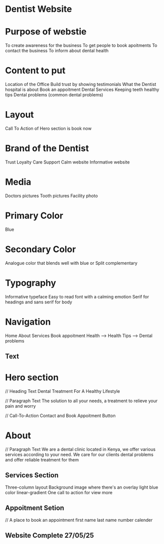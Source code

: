 # Dentist Website

# Purpose of webstie
To create awareness for the business
To get people to book apoitments
To contact the business
To inform about dental health

# Content to put
Location of the Office
Build trust by showing testimonials
What the Dentist hospital is about
Book an appoitment
Dental Services
Keeping teeth healthy tips
Dental problems (common dental problems)

# Layout
Call To Action of Hero section is book now

# Brand of the Dentist
Trust
Loyalty 
Care
Support
Calm website
Informative website

# Media
Doctors pictures
Tooth pictures
Facility photo

# Primary Color
Blue

# Secondary Color
Analogue color that blends well with blue or Split complementary

# Typography
Informative typeface
Easy to read font with a calming emotion
Serif for headings and sans serif for body

# Navigation
Home
About
Services
Book appoitment
Health --> Health Tips --> Dental problems

## Text

# Hero section
// Heading Text
Dental Treatment For A Healthy Lifestyle

// Paragraph Text
The solution to all your needs, a treatment to relieve your pain and worry

// Call-To-Action
Contact and Book Appoitment Button

# About
// Paragraph Text
We are a dental clinic located in Kenya, we offer various services according to your need. We care for our clients dental problems and offer reliable treatment for them

## Services Section
Three-column layout
Background image where there's an overlay light blue color linear-gradient
One call to action for view more

## Appoitment Setion
// A place to book an appointment
first name
last name
number
calender

## Website Complete 27/05/25 